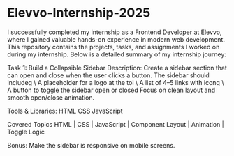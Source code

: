 # Elevvo-Internship-2025
I successfully completed my internship as a Frontend Developer at Elevvo, where I gained valuable hands-on experience in modern web development.   This repository contains the projects, tasks, and assignments I worked on during my internship.   Below is a detailed summary of my internship journey:

Task 1: Build a Collapsible Sidebar
Description:
Create a sidebar section that can open and close when the user clicks a button.
The sidebar should includeg
\ A placeholder for a logo at the toi
\ A list of 4–5 links with iconq
\ A button to toggle the sidebar open or closed
Focus on clean layout and smooth open/close animation.

Tools & Libraries:
HTML CSS JavaScript

Covered Topics
HTML | CSS | JavaScript | Component Layout | Animation | Toggle Logic

Bonus:
Make the sidebar is responsive on mobile screens.
